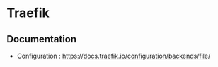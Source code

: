 Traefik
===================


## Documentation

* Configuration : https://docs.traefik.io/configuration/backends/file/
